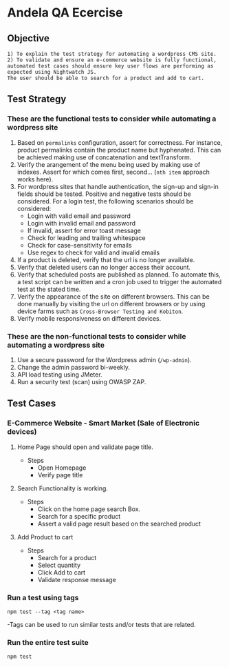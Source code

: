 # Andela QA Ecercise

## Objective

    1) To explain the test strategy for automating a wordpress CMS site.
    2) To validate and ensure an e-commerce website is fully functional, automated test cases should ensure key user flows are performing as expected using Nightwatch JS.
    The user should be able to search for a product and add to cart.

## Test Strategy
### These are the functional tests to consider while automating a wordpress site
1) Based on `permalinks` configuration, assert for correctness. For instance, product permalinks contain the product name but hyphenated. This can be achieved making use of concatenation and textTransform.
2) Verify the arangement of the menu being used by making use of indexes. Assert for which comes first, second... (`nth item` approach works here).
3) For wordpress sites that handle authentication, the sign-up and sign-in fields should be tested. Positive and negative tests should be considered. For a login test, the following scenarios should be considered:
    - Login with valid email and password
    - Login with invalid email and password
    - If invalid, assert for error toast message
    - Check for leading and trailing whitespace
    - Check for case-sensitivity for emails
    - Use regex to check for valid and invalid emails
4) If a product is deleted, verify that the url is no longer available.
5) Verify that deleted users can no longer access their account.
6) Verify that scheduled posts are published as planned. To automate this, a test script can be written and a cron job used to trigger the automated test at the stated time.
7) Verify the appearance of the site on different browsers. This can be done manually by visiting the url on different browsers or by using device farms such as `Cross-Browser Testing and Kobiton`.
8) Verify mobile responsiveness on different devices.

### These are the non-functional tests to consider while automating a wordpress site
1) Use a secure password for the Wordpress admin (`/wp-admin`).
2) Change the admin password bi-weekly.
3) API load testing using JMeter.
4) Run a security test (scan) using OWASP ZAP.

## Test Cases
### E-Commerce Website - Smart Market (Sale of Electronic devices)
1) Home Page should open and validate page title.
    - Steps
        - Open Homepage
        - Verify page title

2) Search Functionality is working.
    - Steps
        - Click on the home page search Box.
        - Search for a specific product
        - Assert a valid page result based on the searched product

3) Add Product to cart
    - Steps
        - Search for a product
        - Select quantity
        - Click Add to cart
        - Validate response message


### Run a test using tags
    npm test --tag <tag name>
 -Tags can be used to run similar tests and/or tests that are related.

### Run the entire test suite
    npm test